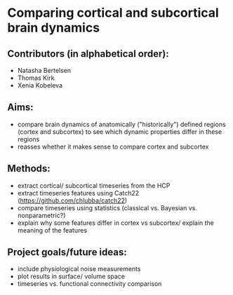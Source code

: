 # Comparing cortical and subcortical brain dynamics

## Contributors (in alphabetical order):
- Natasha Bertelsen
- Thomas Kirk
- Xenia Kobeleva

## Aims: 
- compare brain dynamics of anatomically ("historically") defined regions (cortex and subcortex) to see which dynamic properties differ in these regions
- reasses whether it makes sense to compare cortex and subcortex

## Methods:
- extract cortical/ subcortical timeseries from the HCP 
- extract timeseries features using Catch22 (https://github.com/chlubba/catch22)
- compare timeseries using statistics (classical vs. Bayesian vs. nonparametric?) 
- explain why some features differ in cortex vs subcortex/ explain the meaning of the features

## Project goals/future ideas:
- include physiological noise measurements
- plot results in surface/ volume space
- timeseries vs. functional connectivity comparison
